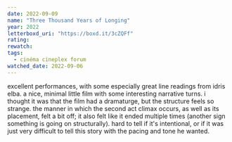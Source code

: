 ```yaml
---
date: 2022-09-09
name: "Three Thousand Years of Longing"
year: 2022
letterboxd_uri: "https://boxd.it/3cZQFf"
rating: 
rewatch: 
tags:
  - cinéma cineplex forum
watched_date: 2022-09-06
---
```


excellent performances, with some especially great line readings from idris elba. a nice, minimal little film with some interesting narrative turns. i thought it was that the film had a dramaturge, but the structure feels so strange. the manner in which the second act climax occurs, as well as its placement, felt a bit off; it also felt like it ended multiple times (another sign something is going on structurally). hard to tell if it's intentional, or if it was just very difficult to tell this story with the pacing and tone he wanted.
